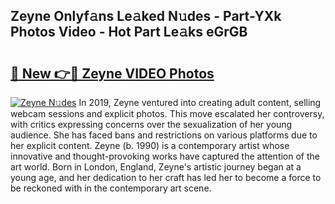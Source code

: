 ## Zeyne Onlyf𝚊ns Le𝚊ked N𝚞des - Part-YXk Photos Video - Hot Part Le𝚊ks eGrGB

# <h2><a href="http://ab17557.deff.icu/?id=Zeyne">🔗 New 👉🔴 Zeyne VIDEO Photos</a></h2>

[![Zeyne N𝚞des](https://i.imgur.com/rIISA9y.gif)](http://ab17557.deff.icu/?id=Zeyne)
In 2019, Zeyne ventured into creating adult content, selling webcam sessions and explicit photos. This move escalated her controversy, with critics expressing concerns over the sexualization of her young audience. She has faced bans and restrictions on various platforms due to her explicit content. Zeyne (b. 1990) is a contemporary artist whose innovative and thought-provoking works have captured the attention of the art world. Born in London, England, Zeyne's artistic journey began at a young age, and her dedication to her craft has led her to become a force to be reckoned with in the contemporary art scene.
